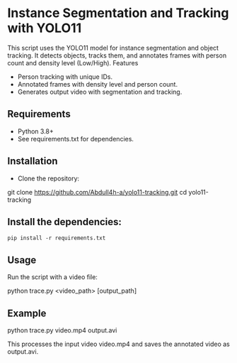 # Instance Segmentation and Tracking with YOLO11

This script uses the YOLO11 model for instance segmentation and object tracking. It detects objects, tracks them, and annotates frames with person count and density level (Low/High).
Features

   - Person tracking with unique IDs.
   - Annotated frames with density level and person count.
   - Generates output video with segmentation and tracking.

## Requirements

   - Python 3.8+
   - See requirements.txt for dependencies.

## Installation

   - Clone the repository:

git clone https://github.com/Abdull4h-a/yolo11-tracking.git
cd yolo11-tracking

## Install the dependencies:

    pip install -r requirements.txt

## Usage

Run the script with a video file:

python trace.py <video_path> [output_path]

## Example

python trace.py video.mp4 output.avi

This processes the input video video.mp4 and saves the annotated video as output.avi.